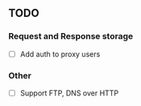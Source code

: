 ## TODO

### Request and Response storage

- [ ] Add auth to proxy users

### Other

- [ ] Support FTP, DNS over HTTP
